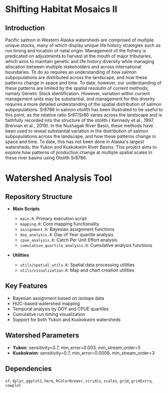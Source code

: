 # Shifting Habitat Mosaics II 

## Introduction

Pacific salmon in Western Alaska watersheds are comprised of multiple unique stocks, many of which display unique life history strategies such as run timing and location of natal origin. Management of the fishery is predicated on adjustments to harvest at the mouth of major tributaries, which aims to maintain genetic and life history diversity while managing allocation between multiple stakeholders and across international boundaries. To do so requires an understanding of how salmon subpopulations are distributed across the landscape, and how these patterns change in space and time. To date, however, our understanding of these patterns are limited by the spatial resolutin of current methods; namely Genetic Stock identification. However, variation within current management units may be substantial, and management for this diverity requires a more detailed understanding of the spatial distribution of salmon subpopulations. Sr8786 in salmon otolith has been illustrated to be useful to this point, as the relative ratio Sr87/Sr86 varies across the landscape and is faithfully recorded into the structure of the otolith ( Kennedy et al., 1997, Brennan et al., 2019). In the Nushagak River Basin, these methods have been used to reveal substantial variation in the distribution of salmon subpopulations across the landscape, and how these patterns change in space and time. To date, this has not been done in Alaska's largest watersheds; the Yukon and Kuskokwim River Basins. This project aims to explore how patterns of production change at multiple spatial scales in these river basins using Otolith Sr8786. 

# Watershed Analysis Tool


## Repository Structure
- **Main Scripts**
  - `main.R`: Primary execution script
  - `mapping.R`: Core mapping functionality
  - `assignment.R`: Bayesian assignment functions
  - `doy_analysis.R`: Day of Year quartile analysis
  - `cpue_analysis.R`: Catch Per Unit Effort analysis
  - `cumulative_quartile_analysis.R`: Cumulative analysis functions

- **Utilities**
  - `utils/spatial_utils.R`: Spatial data processing utilities
  - `utils/visualization.R`: Map and chart creation utilities

## Key Features
- Bayesian assignment based on isotope data
- HUC-based watershed mapping
- Temporal analysis by DOY and CPUE quartiles
- Cumulative run timing visualization
- Support for both Yukon and Kuskokwim watersheds

## Watershed Parameters
- **Yukon**: sensitivity=0.7, min_error=0.003, min_stream_order=5
- **Kuskokwim**: sensitivity=0.7, min_error=0.0006, min_stream_order=3

## Dependencies
`sf`, `dplyr`, `ggplot2`, `here`, `RColorBrewer`, `viridis`, `scales`, `grid`, `gridExtra`, `cowplot`